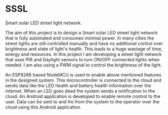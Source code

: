 # SSSL
Smart solar LED street light network.

The aim of this project is to design a Smart solar LED street light network that is fully automated and consumes minimal power.
In many cities the street lights are still controlled manually and have no additional control over brightness and state of light's health.
This leads to a huge wastage of time, energy and resources. In this project I am developing a street light network that uses PIR and Daylight sensors to turn ON/OFF connected lights when needed. I am also using a PWM signal to control the brightness of the light.

An ESP8266 based NodeMCU is used to enable above mentioned features in the designed system. This microcontroller is connected to the cloud and sends data like the LED health and battery health information over the internet. When an LED goes dead the system sends a notification to the cloud. An Android application is developed to enable remote control to the user. Data can be  sent to and fro from the system to the operator over the cloud using this Android application.


